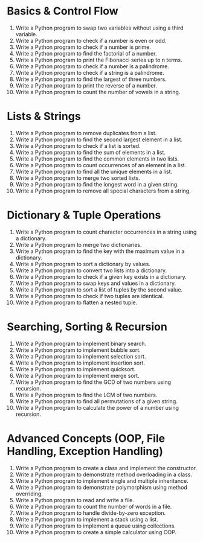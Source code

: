 # Basics & Control Flow
1. Write a Python program to swap two variables without using a third variable.
2. Write a Python program to check if a number is even or odd.
3. Write a Python program to check if a number is prime.
4. Write a Python program to find the factorial of a number.
5. Write a Python program to print the Fibonacci series up to n terms.
6. Write a Python program to check if a number is a palindrome.
7. Write a Python program to check if a string is a palindrome.
8. Write a Python program to find the largest of three numbers.
9. Write a Python program to print the reverse of a number.
10. Write a Python program to count the number of vowels in a string.

# Lists & Strings
1. Write a Python program to remove duplicates from a list.
2. Write a Python program to find the second largest element in a list.
3. Write a Python program to check if a list is sorted.
4. Write a Python program to find the sum of elements in a list.
5. Write a Python program to find the common elements in two lists.
6. Write a Python program to count occurrences of an element in a list.
7. Write a Python program to find all the unique elements in a list.
8. Write a Python program to merge two sorted lists.
9. Write a Python program to find the longest word in a given string.
10. Write a Python program to remove all special characters from a string.

# Dictionary & Tuple Operations
1. Write a Python program to count character occurrences in a string using a dictionary.
2. Write a Python program to merge two dictionaries.
3. Write a Python program to find the key with the maximum value in a dictionary.
4. Write a Python program to sort a dictionary by values.
5. Write a Python program to convert two lists into a dictionary.
6. Write a Python program to check if a given key exists in a dictionary.
7. Write a Python program to swap keys and values in a dictionary.
8. Write a Python program to sort a list of tuples by the second value.
9. Write a Python program to check if two tuples are identical.
10. Write a Python program to flatten a nested tuple.

# Searching, Sorting & Recursion
1. Write a Python program to implement binary search.
2. Write a Python program to implement bubble sort.
3. Write a Python program to implement selection sort.
4. Write a Python program to implement insertion sort.
5. Write a Python program to implement quicksort.
6. Write a Python program to implement merge sort.
7. Write a Python program to find the GCD of two numbers using recursion.
8. Write a Python program to find the LCM of two numbers.
9. Write a Python program to find all permutations of a given string.
10. Write a Python program to calculate the power of a number using recursion.

# Advanced Concepts (OOP, File Handling, Exception Handling)
1. Write a Python program to create a class and implement the constructor.
2. Write a Python program to demonstrate method overloading in a class.
3. Write a Python program to implement single and multiple inheritance.
4. Write a Python program to demonstrate polymorphism using method overriding.
5. Write a Python program to read and write a file.
6. Write a Python program to count the number of words in a file.
7. Write a Python program to handle divide-by-zero exception.
8. Write a Python program to implement a stack using a list.
9. Write a Python program to implement a queue using collections.
10. Write a Python program to create a simple calculator using OOP.
